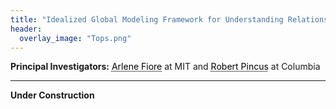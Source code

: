 ```yaml
---
title: "Idealized Global Modeling Framework for Understanding Relationships Between Cloud Albedo and Atmospheric Composition"
header:
  overlay_image: "Tops.png"
---
```


**Principal Investigators:** <a href="https://www.teampaccc.mit.edu/" style="color: black; text-decoration: underline;text-decoration-style: dotted;">Arlene Fiore</a> at MIT and <a href="https://crew.ldeo.columbia.edu/people/robert-pincus" style="color: black; text-decoration: underline;text-decoration-style: dotted;">Robert Pincus</a> at Columbia


---

**Under Construction**
